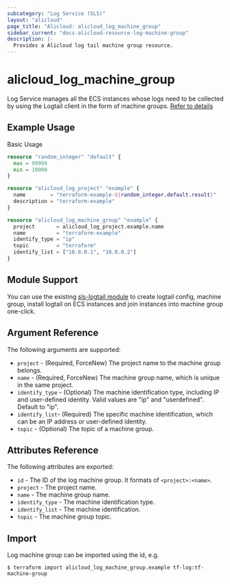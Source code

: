 ```yaml
---
subcategory: "Log Service (SLS)"
layout: "alicloud"
page_title: "Alicloud: alicloud_log_machine_group"
sidebar_current: "docs-alicloud-resource-log-machine-group"
description: |-
  Provides a Alicloud log tail machine group resource.
---
```


# alicloud\_log\_machine\_group

Log Service manages all the ECS instances whose logs need to be collected by using the Logtail client in the form of machine groups.
 [Refer to details](https://www.alibabacloud.com/help/doc-detail/28966.htm)

## Example Usage

Basic Usage

```terraform
resource "random_integer" "default" {
  max = 99999
  min = 10000
}

resource "alicloud_log_project" "example" {
  name        = "terraform-example-${random_integer.default.result}"
  description = "terraform-example"
}

resource "alicloud_log_machine_group" "example" {
  project       = alicloud_log_project.example.name
  name          = "terraform-example"
  identify_type = "ip"
  topic         = "terraform"
  identify_list = ["10.0.0.1", "10.0.0.2"]
}
```

## Module Support

You can use the existing [sls-logtail module](https://registry.terraform.io/modules/terraform-alicloud-modules/sls-logtail/alicloud) 
to create logtail config, machine group, install logtail on ECS instances and join instances into machine group one-click.

## Argument Reference

The following arguments are supported:

* `project` - (Required, ForceNew) The project name to the machine group belongs.
* `name` - (Required, ForceNew) The machine group name, which is unique in the same project.
* `identify_type` - (Optional) The machine identification type, including IP and user-defined identity. Valid values are "ip" and "userdefined". Default to "ip".
* `identify_list`- (Required) The specific machine identification, which can be an IP address or user-defined identity.
* `topic` - (Optional) The topic of a machine group.

## Attributes Reference

The following attributes are exported:

* `id` - The ID of the log machine group. It formats of `<project>:<name>`.
* `project` - The project name.
* `name` - The machine group name.
* `identify_type` - The machine identification type.
* `identify_list` - The machine identification.
* `topic` - The machine group topic.

## Import

Log machine group can be imported using the id, e.g.

```shell
$ terraform import alicloud_log_machine_group.example tf-log:tf-machine-group
```
